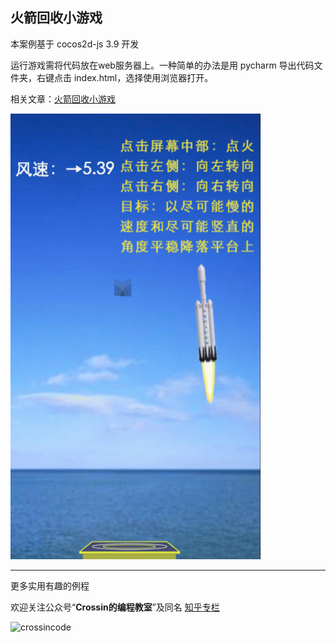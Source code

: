 ## 火箭回收小游戏

本案例基于 cocos2d-js 3.9 开发

运行游戏需将代码放在web服务器上。一种简单的办法是用 pycharm 导出代码文件夹，右键点击 index.html，选择使用浏览器打开。

相关文章：[火箭回收小游戏](https://mp.weixin.qq.com/s/vYxBeTISxgwfXOGeUKUS6Q)

![crossincode](play.gif)



------

更多实用有趣的例程

欢迎关注公众号“**Crossin的编程教室**”及同名 [知乎专栏](https://zhuanlan.zhihu.com/crossin)

![crossincode](../crossin-logo.png)

